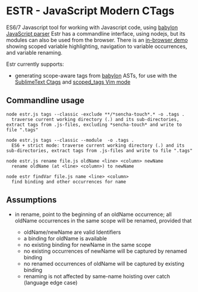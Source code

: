 
ESTR - JavaScript Modern CTags 
==============================

ES6/7 Javascript tool for working with Javascript code, using [babylon JavaScript parser](https://github.com/babel/babylon) 
Estr has a commandline interface, using nodejs, but its modules can
also be used from the browser. There is an [in-browser demo](http://clausreinke.github.com/estr) showing scoped
variable highlighting, navigation to variable occurrences, and
variable renaming.

Estr currently supports:

- generating scope-aware tags from [babylon](https://github.com/babel/babylon) ASTs, for use with the [SublimeText Ctags](CTags) and [scoped_tags Vim mode](https://github.com/clausreinke/scoped_tags)


Commandline usage
-----

```
node estr.js tags --classic -exclude **/*sencha-touch*.* -o .tags .
  traverse current working directory (.) and its sub-directories, extract tags from .js-files, excluding *sencha-touch* and write to file ".tags"

node estr.js tags --classic --module  -o .tags .
  ES6 + strict mode: traverse current working directory (.) and its sub-directories, extract tags from .js-files and write to file ".tags"

node estr.js rename file.js oldName <line> <column> newName
  rename oldName (at <line> <column>) to newName

node estr findVar file.js name <line> <column>
  find binding and other occurrences for name
```

Assumptions
-----------

- in rename, <line> <column> point to the beginning of an oldName occurrence;
  all oldName occurrences in the same scope will be renamed, provided that

  - oldName/newName are valid Identifiers
  - a binding for oldName is available
  - no existing binding for newName in the same scope
  - no existing occurrences of newName will be captured by renamed binding
  - no renamed occurrences of oldName will be captured by existing binding
  - renaming is not affected by same-name hoisting over catch (language edge case)


